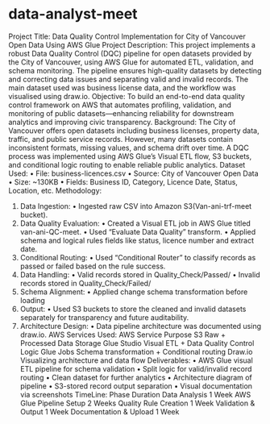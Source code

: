 # data-analyst-meet
Project Title:
Data Quality Control Implementation for City of Vancouver Open Data Using AWS Glue
Project Description:
This project implements a robust Data Quality Control (DQC) pipeline for open datasets provided by the City of Vancouver, using AWS Glue for automated ETL, validation, and schema monitoring. The pipeline ensures high-quality datasets by detecting and correcting data issues and separating valid and invalid records. The main dataset used was business license data, and the workflow was visualised using draw.io.
Objective:
To build an end-to-end data quality control framework on AWS that automates profiling, validation, and monitoring of public datasets—enhancing reliability for downstream analytics and improving civic transparency.
Background:
The City of Vancouver offers open datasets including business licenses, property data, traffic, and public service records. However, many datasets contain inconsistent formats, missing values, and schema drift over time. A DQC process was implemented using AWS Glue’s Visual ETL flow, S3 buckets, and conditional logic routing to enable reliable public analytics.
Dataset Used:
•	File: business-licences.csv
•	Source: City of Vancouver Open Data
•	Size: ~130KB
•	Fields: Business ID, Category, Licence Date, Status, Location, etc.
Methodology:
1.	Data Ingestion: 
•	Ingested raw CSV into Amazon S3(Van-ani-trf-meet bucket).
2.	Data Quality Evaluation: 
•	Created a Visual ETL job in AWS Glue titled van-ani-QC-meet.
•	Used “Evaluate Data Quality” transform.
•	Applied schema and logical rules fields like status, licence number and extract date.
3.	Conditional Routing:
•	Used “Conditional Router” to classify records as passed or failed based on the rule success.
4.	Data Handling:
•	Valid records stored in Quality_Check/Passed/
•	Invalid records stored in Quality_Check/Failed/
5.	Schema Alignment:
•	Applied change schema transformation before loading
6.	Output:
•	Used S3 buckets to store the cleaned and invalid datasets separately for transparency and future auditability.
7.	Architecture Design:
•	Data pipeline architecture was documented using draw.io.
AWS Services Used:
AWS Service	Purpose
S3	Raw + Processed Data Storage
Glue Studio	Visual ETL + Data Quality Control Logic
Glue Jobs 	Schema transformation + Conditional routing
Draw.io	Visualizing architecture and data flow
Deliverables:
•	AWS Glue visual ETL pipeline for schema validation
•	Split logic for valid/invalid record routing
•	Clean dataset for further analytics
•	Architecture diagram of pipeline
•	S3-stored record output separation
•	Visual documentation via screenshots
TimeLine:
Phase	Duration
Data Analysis	1 Week
AWS Glue Pipeline Setup	2 Weeks
Quality Rule Creation	1 Week
Validation & Output	1 Week
Documentation & Upload	1 Week




